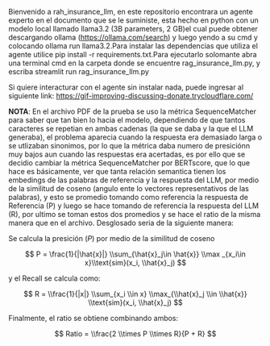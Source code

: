 Bienvenido a rah_insurance_llm, en este repositorio encontrara un agente experto en el documento que se le suministe, esta hecho en python con un modelo local llamado llama3.2 (3B parameters, 2 GB)el cual puede obtener descargando ollama (https://ollama.com/search) y  luego yendo a su cmd y colocando ollama run llama3.2.Para instalar las dependencias que utiliza el agente utilice pip install -r requirements.txt.Para ejecutarlo solomante abra una terminal cmd en la carpeta donde se encuentre rag_insurance_llm.py, y escriba streamlit run rag_insurance_llm.py

Si quiere interacturar con el agente sin instalar nada, puede ingresar al siguiente link: https://gif-improving-discussing-donate.trycloudflare.com/

**NOTA**: En el archivo PDF de la prueba  se uso la métrica SequenceMatcher para saber que tan  bien lo hacia el modelo, dependiendo de que tantos caracteres se repetian en ambas cadenas
(la que se daba y la que el LLM generaba), el problema aparecia cuando la respuesta era demasiado larga o se utlizaban sinonimos, por lo que la métrica daba
numero de presiciónn muy bajos aun cuando las respuestas era acertadas, es por ello que se decidio cambiar la métrica SequenceMatcher por 
BERTscore, que lo que hace es básicamente, ver que tanta relación semantica tienen los embedings de las palabras de referencia y la respuesta del LLM, por medio
de la similitud de coseno (angulo ente lo vectores representativos de las palabras), y esto se promedio tomando como referencia la respuesta de Referencia (P) y luego
se hace tomando de referencia la respuesta del LLM (R), por ultimo se toman estos dos promedios y se hace el ratio de la misma manera que en el archivo. 
Desglosado seria de la siguiente manera: 

Se calcula la presición ($P$) por medio de la similitud de coseno

$$
P = \frac{1}{|\hat{x}|} \\sum_{\hat{x}_j\in \hat{x}}
\\max _{x_i\in x}\\text{sim}(x_i, \\hat{x}_j)
$$

y el Recall se calcula como:

$$
R = \\frac{1}{|x|} \\sum_{x_i \\in x} \\max_{\\hat{x}_j \\in \\hat{x}} \\text{sim}(x_i, \\hat{x}_j)
$$

Finalmente, el ratio se obtiene combinando ambos:

$$
Ratio = \\frac{2 \\times P \\times R}{P + R}
$$
